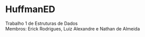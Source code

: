 # HuffmanED
Trabalho 1 de Estruturas de Dados<br/>
Membros: Erick Rodrigues, Luiz Alexandre e Nathan de Almeida

